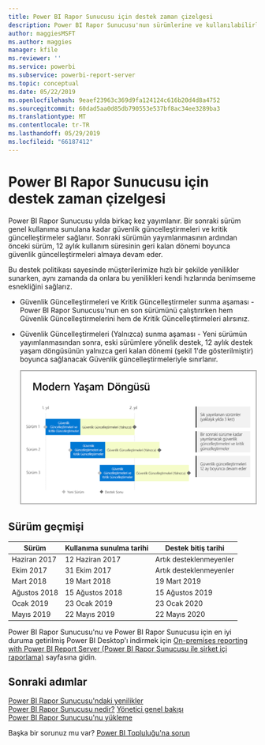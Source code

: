 ```yaml
---
title: Power BI Rapor Sunucusu için destek zaman çizelgesi
description: Power BI Rapor Sunucusu'nun sürümlerine ve kullanılabilirliğine ilişkin bir liste.
author: maggiesMSFT
ms.author: maggies
manager: kfile
ms.reviewer: ''
ms.service: powerbi
ms.subservice: powerbi-report-server
ms.topic: conceptual
ms.date: 05/22/2019
ms.openlocfilehash: 9eaef23963c369d9fa124124c616b20d4d8a4752
ms.sourcegitcommit: 60dad5aa0d85db790553e537bf8ac34ee3289ba3
ms.translationtype: MT
ms.contentlocale: tr-TR
ms.lasthandoff: 05/29/2019
ms.locfileid: "66187412"
---
```

# <a name="support-timeline-for-power-bi-report-server"></a>Power BI Rapor Sunucusu için destek zaman çizelgesi

Power BI Rapor Sunucusu yılda birkaç kez yayımlanır. Bir sonraki sürüm genel kullanıma sunulana kadar güvenlik güncelleştirmeleri ve kritik güncelleştirmeler sağlanır. Sonraki sürümün yayımlanmasının ardından önceki sürüm, 12 aylık kullanım süresinin geri kalan dönemi boyunca güvenlik güncelleştirmeleri almaya devam eder.

Bu destek politikası sayesinde müşterilerimize hızlı bir şekilde yenilikler sunarken, aynı zamanda da onlara bu yenilikleri kendi hızlarında benimseme esnekliğini sağlarız.

* Güvenlik Güncelleştirmeleri ve Kritik Güncelleştirmeler sunma aşaması - Power BI Rapor Sunucusu'nun en son sürümünü çalıştırırken hem Güvenlik Güncelleştirmelerini hem de Kritik Güncelleştirmeleri alırsınız.
* Güvenlik Güncelleştirmeleri (Yalnızca) sunma aşaması - Yeni sürümün yayımlanmasından sonra, eski sürümlere yönelik destek, 12 aylık destek yaşam döngüsünün yalnızca geri kalan dönemi (şekil 1'de gösterilmiştir) boyunca sağlanacak Güvenlik güncelleştirmeleriyle sınırlanır.

    ![Destek zaman dilimini gösteren graf](media/support-timeline/report-server-support-timeline-overall.png)

## <a name="version-history"></a>Sürüm geçmişi

| **Sürüm** | **Kullanıma sunulma tarihi** | **Destek bitiş tarihi** |
| --- | --- | --- |
| Haziran 2017 |12 Haziran 2017 |Artık desteklenmeyenler |
| Ekim 2017 |31 Ekim 2017 | Artık desteklenmeyenler |
| Mart 2018 | 19 Mart 2018 | 19 Mart 2019 |
| Ağustos 2018 | 15 Ağustos 2018 | 15 Ağustos 2019 |
| Ocak 2019 | 23 Ocak 2019 | 23 Ocak 2020 |
| Mayıs 2019 | 22 Mayıs 2019 | 22 Mayıs 2020 |

Power BI Rapor Sunucusu'nu ve Power BI Rapor Sunucusu için en iyi duruma getirilmiş Power BI Desktop'ı indirmek için [On-premises reporting with Power BI Report Server (Power BI Rapor Sunucusu ile şirket içi raporlama)](https://powerbi.microsoft.com/report-server/) sayfasına gidin.

## <a name="next-steps"></a>Sonraki adımlar
[Power BI Rapor Sunucusu'ndaki yenilikler](whats-new.md)  
[Power BI Rapor Sunucusu nedir?](get-started.md)
[Yönetici genel bakışı](admin-handbook-overview.md)  
[Power BI Rapor Sunucusu'nu yükleme](install-report-server.md)  

Başka bir sorunuz mu var? [Power BI Topluluğu'na sorun](https://community.powerbi.com/)